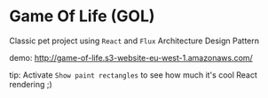 # Game Of Life (GOL) 
Classic pet project using `React` and `Flux` Architecture Design Pattern

demo: <http://game-of-life.s3-website-eu-west-1.amazonaws.com/>

tip: Activate `Show paint rectangles` to see how much it's cool React rendering ;)
